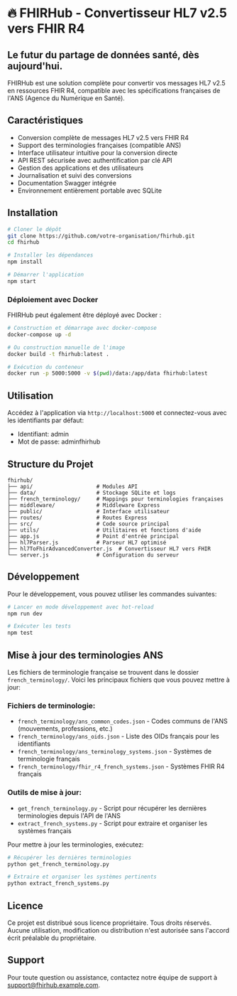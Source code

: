 # 🔥 FHIRHub - Convertisseur HL7 v2.5 vers FHIR R4

## Le futur du partage de données santé, dès aujourd'hui.

FHIRHub est une solution complète pour convertir vos messages HL7 v2.5 en ressources FHIR R4, compatible avec les spécifications françaises de l'ANS (Agence du Numérique en Santé).

## Caractéristiques

- Conversion complète de messages HL7 v2.5 vers FHIR R4
- Support des terminologies françaises (compatible ANS)
- Interface utilisateur intuitive pour la conversion directe
- API REST sécurisée avec authentification par clé API
- Gestion des applications et des utilisateurs
- Journalisation et suivi des conversions
- Documentation Swagger intégrée
- Environnement entièrement portable avec SQLite

## Installation

```bash
# Cloner le dépôt
git clone https://github.com/votre-organisation/fhirhub.git
cd fhirhub

# Installer les dépendances
npm install

# Démarrer l'application
npm start
```

### Déploiement avec Docker

FHIRHub peut également être déployé avec Docker :

```bash
# Construction et démarrage avec docker-compose
docker-compose up -d

# Ou construction manuelle de l'image
docker build -t fhirhub:latest .

# Exécution du conteneur
docker run -p 5000:5000 -v $(pwd)/data:/app/data fhirhub:latest
```

## Utilisation

Accédez à l'application via `http://localhost:5000` et connectez-vous avec les identifiants par défaut:

- Identifiant: admin
- Mot de passe: adminfhirhub

## Structure du Projet

```
fhirhub/
├── api/                    # Modules API
├── data/                   # Stockage SQLite et logs
├── french_terminology/     # Mappings pour terminologies françaises
├── middleware/             # Middleware Express
├── public/                 # Interface utilisateur
├── routes/                 # Routes Express
├── src/                    # Code source principal
├── utils/                  # Utilitaires et fonctions d'aide
├── app.js                  # Point d'entrée principal
├── hl7Parser.js            # Parseur HL7 optimisé
├── hl7ToFhirAdvancedConverter.js  # Convertisseur HL7 vers FHIR
└── server.js               # Configuration du serveur
```

## Développement

Pour le développement, vous pouvez utiliser les commandes suivantes:

```bash
# Lancer en mode développement avec hot-reload
npm run dev

# Exécuter les tests
npm test
```

## Mise à jour des terminologies ANS

Les fichiers de terminologie française se trouvent dans le dossier `french_terminology/`. Voici les principaux fichiers que vous pouvez mettre à jour:

### Fichiers de terminologie:

- `french_terminology/ans_common_codes.json` - Codes communs de l'ANS (mouvements, professions, etc.)
- `french_terminology/ans_oids.json` - Liste des OIDs français pour les identifiants
- `french_terminology/ans_terminology_systems.json` - Systèmes de terminologie français
- `french_terminology/fhir_r4_french_systems.json` - Systèmes FHIR R4 français

### Outils de mise à jour:

- `get_french_terminology.py` - Script pour récupérer les dernières terminologies depuis l'API de l'ANS
- `extract_french_systems.py` - Script pour extraire et organiser les systèmes français

Pour mettre à jour les terminologies, exécutez:

```bash
# Récupérer les dernières terminologies
python get_french_terminology.py

# Extraire et organiser les systèmes pertinents
python extract_french_systems.py
```

## Licence

Ce projet est distribué sous licence propriétaire. Tous droits réservés.
Aucune utilisation, modification ou distribution n'est autorisée sans l'accord écrit préalable du propriétaire.

## Support

Pour toute question ou assistance, contactez notre équipe de support à [support@fhirhub.example.com](mailto:support@fhirhub.example.com).